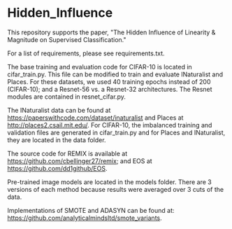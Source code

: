# Hidden_Influence
This repository supports the paper, "The Hidden Influence of Linearity & Magnitude on Supervised Classification."

For a list of requirements, please see requirements.txt.

The base training and evaluation code for CIFAR-10 is located in cifar_train.py. This file can be modified to train and evaluate INaturalist and Places. For these datasets, we used 40 training epochs instead of 200 (CIFAR-10); and a Resnet-56 vs. a Resnet-32 architectures. The Resnet modules are contained in resnet_cifar.py. 

The INaturalist data can be found at https://paperswithcode.com/dataset/inaturalist and Places at http://places2.csail.mit.edu/. For CIFAR-10, the imbalanced training and validation files are generated in cifar_train.py and for Places and INaturalist, they are located in the data folder.

The source code for REMIX is available at https://github.com/cbellinger27/remix; and EOS at https://github.com/dd1github/EOS.

Pre-trained image models are located in the models folder.  There are 3 versions of each method because results were averaged over 3 cuts of the data.

Implementations of SMOTE and ADASYN can be found at: https://github.com/analyticalmindsltd/smote_variants.
